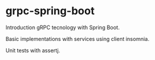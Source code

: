 # grpc-spring-boot
Introduction gRPC tecnology with Spring Boot.

Basic implementations with services using client insomnia.

Unit tests with assertj.
